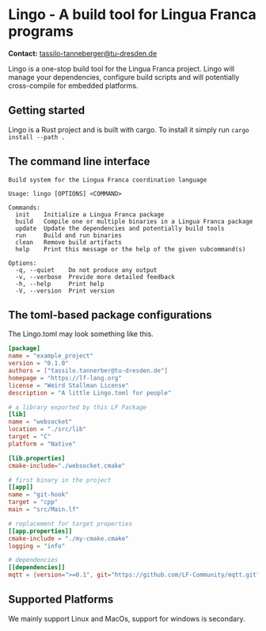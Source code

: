 # Lingo - A build tool for Lingua Franca programs
**Contact:** <tassilo-tanneberger@tu-dresden.de>

Lingo is a one-stop build tool for the Lingua Franca project. 
Lingo will manage your dependencies, configure build scripts and will potentially cross-compile for embedded platforms.


## Getting started
Lingo is a Rust project and is built with cargo. To install it simply run
`cargo install --path .`

## The command line interface

```
Build system for the Lingua Franca coordination language

Usage: lingo [OPTIONS] <COMMAND>

Commands:
  init    Initialize a Lingua Franca package
  build   Compile one or multiple binaries in a Lingua Franca package
  update  Update the dependencies and potentially build tools
  run     Build and run binaries
  clean   Remove build artifacts
  help    Print this message or the help of the given subcommand(s)

Options:
  -q, --quiet    Do not produce any output
  -v, --verbose  Provide more detailed feedback
  -h, --help     Print help
  -V, --version  Print version
```

## The toml-based package configurations
The Lingo.toml may look something like this.

```toml
[package]
name = "example_project"
version = "0.1.0"
authors = ["tassilo.tannerber@tu-dresden.de"]
homepage = "https://lf-lang.org"
license = "Weird Stallman License"
description = "A little Lingo.toml for people"

# a library exported by this LF Package
[lib]
name = "websocket"
location = "./src/lib"
target = "C"
platform = "Native"

[lib.properties]
cmake-include="./websocket.cmake"

# first binary in the project
[[app]]
name = "git-hook"
target = "cpp"
main = "src/Main.lf"

# replacement for target properties
[[app.properties]]
cmake-include = "./my-cmake.cmake"
logging = "info"

# dependencies
[[dependencies]]
mqtt = {version=">=0.1", git="https://github.com/LF-Community/mqtt.git", branch="main"}

```

## Supported Platforms

We mainly support Linux and MacOs, support for windows is secondary.
